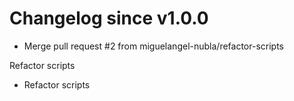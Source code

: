 # Changelog since v1.0.0
- Merge pull request #2 from miguelangel-nubla/refactor-scripts

Refactor scripts 
- Refactor scripts 
